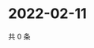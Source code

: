# 2022-02-11

共 0 条

<!-- BEGIN WEIBO -->
<!-- 最后更新时间 Fri Feb 11 2022 02:12:53 GMT+0800 (China Standard Time) -->

<!-- END WEIBO -->
